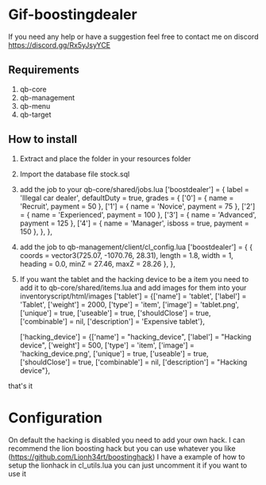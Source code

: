 # Gif-boostingdealer
If you need any help or have a suggestion feel free to contact me on discord https://discord.gg/Rx5yJsyYCE 
## Requirements
1. qb-core
2. qb-management
3. qb-menu
4. qb-target

## How to install 

1. Extract and place the folder in your resources folder

2. Import the database file stock.sql

3. add the job to your qb-core/shared/jobs.lua 
 ['boostdealer'] = {
		label = 'Illegal car dealer',
		defaultDuty = true,
		grades = {
            ['0'] = { name = 'Recruit', payment = 50 },
			['1'] = { name = 'Novice', payment = 75 },
			['2'] = { name = 'Experienced', payment = 100 },
			['3'] = { name = 'Advanced', payment = 125 },
			['4'] = { name = 'Manager', isboss = true, payment = 150 },
        },
	},

4. add the job to qb-management/client/cl_config.lua
['boostdealer'] = {
        { coords = vector3(725.07, -1070.76, 28.31), length = 1.8, width = 1, heading = 0.0, minZ = 27.46, maxZ = 28.26 },
    },

5. If you want the tablet and the hacking device to be a item you need to add it to qb-core/shared/items.lua and add images for them into your inventoryscript/html/images
	['tablet'] 				 		 = {['name'] = 'tablet', 			  	  		['label'] = 'Tablet', 					['weight'] = 2000, 		['type'] = 'item', 		['image'] = 'tablet.png', 				['unique'] = true, 	['useable'] = true, 	['shouldClose'] = true,	   ['combinable'] = nil,   ['description'] = 'Expensive tablet'},

    ['hacking_device']			  = {['name'] = "hacking_device",					['label'] = "Hacking device",			['weight'] = 500,		['type'] = 'item', 		['image'] = 'hacking_device.png',			['unique'] = true,		['useable']	= true,		['shouldClose'] = true,	   ['combinable'] = nil,   ['description'] = "Hacking device"},


that's it 

# Configuration

On default the hacking is disabled you need to add your own hack. I can recommend the lion boosting hack but you can use whatever you like (https://github.com/Lionh34rt/boostinghack) I have a example of how to setup the lionhack in cl_utils.lua you can just uncomment it if you want to use it 


